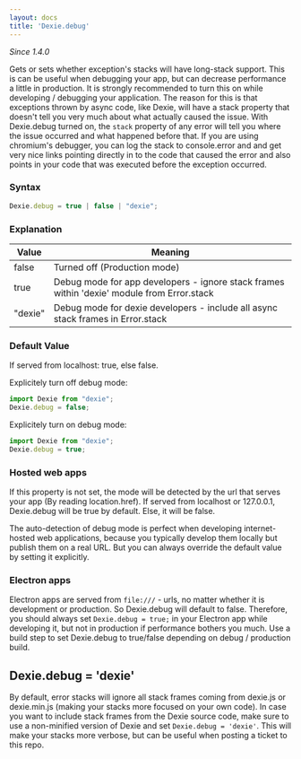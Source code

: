 ```yaml
---
layout: docs
title: 'Dexie.debug'
---
```


*Since 1.4.0*

Gets or sets whether exception's stacks will have long-stack support. This is can be useful when debugging your app, but can decrease performance a little in production. It is strongly recommended to turn this on while developing / debugging your application. The reason for this is that exceptions thrown by async code, like Dexie, will have a stack property that doesn't tell you very much about what actually caused the issue. With Dexie.debug turned on, the `stack` property of any error will tell you where the issue occurred and what happened before that. If you are using chromium's debugger, you can log the stack to console.error and and get very nice links pointing directly in to the code that caused the error and also points in your code that was executed before the exception occurred.

### Syntax

```javascript
Dexie.debug = true | false | "dexie";
```

### Explanation

| Value | Meaning |
| ----- | ------- |
| false | Turned off (Production mode) |
| true  | Debug mode for app developers - ignore stack frames within 'dexie' module from Error.stack |
| "dexie" | Debug mode for dexie developers - include all async stack frames in Error.stack |

### Default Value

If served from localhost: true, else false.

Explicitely turn off debug mode:

```javascript
import Dexie from "dexie";
Dexie.debug = false;
```

Explicitely turn on debug mode:

```javascript
import Dexie from "dexie";
Dexie.debug = true;
```

### Hosted web apps

If this property is not set, the mode will be detected by the url that serves your app (By reading location.href). If served from localhost or 127.0.0.1, Dexie.debug will be true by default. Else, it will be false.

The auto-detection of debug mode is perfect when developing internet-hosted web applications, because you typically develop them locally but publish them on a real URL. But you can always override the default value by setting it explicitly.

### Electron apps

Electron apps are served from `file:///` - urls, no matter whether it is development or production. So Dexie.debug will default to false. Therefore, you should always set `Dexie.debug = true;` in your Electron app while developing it, but not in production if performance bothers you much. Use a build step to set Dexie.debug to true/false depending on debug / production build.

## Dexie.debug = 'dexie'

By default, error stacks will ignore all stack frames coming from dexie.js or dexie.min.js (making your stacks more focused on your own code). In case you want to include stack frames from the Dexie source code, make sure to use a non-minified version of Dexie and set `Dexie.debug = 'dexie'`. This will make your stacks more verbose, but can be useful when posting a ticket to this repo.
